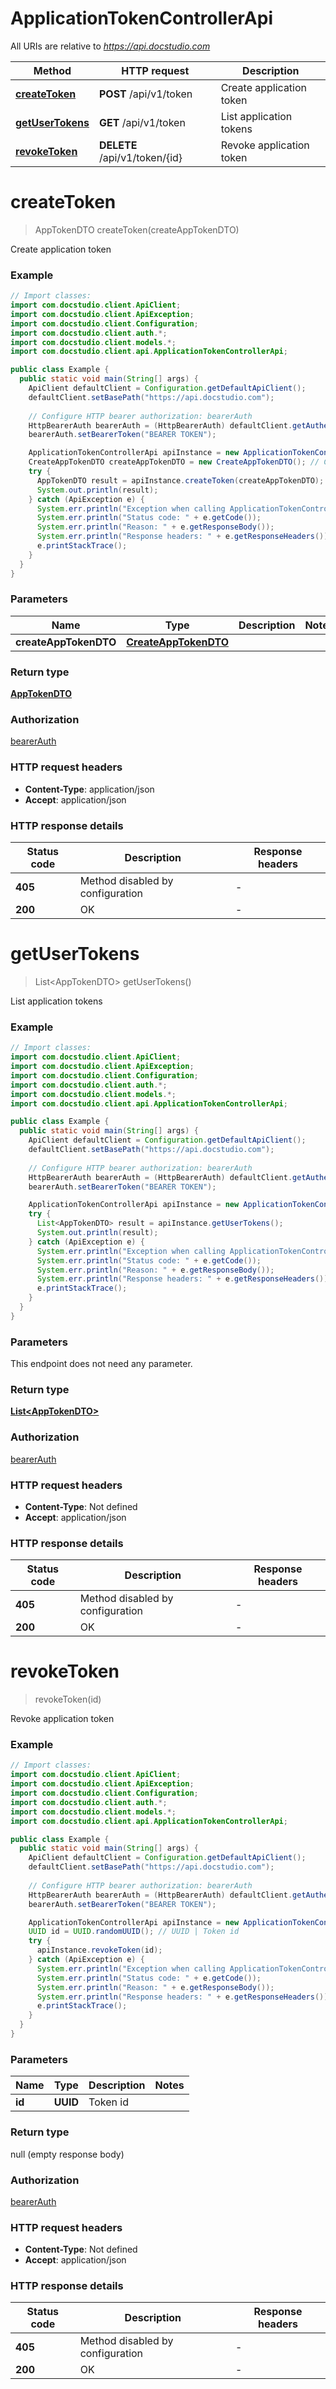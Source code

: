 # ApplicationTokenControllerApi

All URIs are relative to *https://api.docstudio.com*

| Method | HTTP request | Description |
|------------- | ------------- | -------------|
| [**createToken**](ApplicationTokenControllerApi.md#createToken) | **POST** /api/v1/token | Create application token |
| [**getUserTokens**](ApplicationTokenControllerApi.md#getUserTokens) | **GET** /api/v1/token | List application tokens |
| [**revokeToken**](ApplicationTokenControllerApi.md#revokeToken) | **DELETE** /api/v1/token/{id} | Revoke application token |


<a id="createToken"></a>
# **createToken**
> AppTokenDTO createToken(createAppTokenDTO)

Create application token

### Example
```java
// Import classes:
import com.docstudio.client.ApiClient;
import com.docstudio.client.ApiException;
import com.docstudio.client.Configuration;
import com.docstudio.client.auth.*;
import com.docstudio.client.models.*;
import com.docstudio.client.api.ApplicationTokenControllerApi;

public class Example {
  public static void main(String[] args) {
    ApiClient defaultClient = Configuration.getDefaultApiClient();
    defaultClient.setBasePath("https://api.docstudio.com");
    
    // Configure HTTP bearer authorization: bearerAuth
    HttpBearerAuth bearerAuth = (HttpBearerAuth) defaultClient.getAuthentication("bearerAuth");
    bearerAuth.setBearerToken("BEARER TOKEN");

    ApplicationTokenControllerApi apiInstance = new ApplicationTokenControllerApi(defaultClient);
    CreateAppTokenDTO createAppTokenDTO = new CreateAppTokenDTO(); // CreateAppTokenDTO | 
    try {
      AppTokenDTO result = apiInstance.createToken(createAppTokenDTO);
      System.out.println(result);
    } catch (ApiException e) {
      System.err.println("Exception when calling ApplicationTokenControllerApi#createToken");
      System.err.println("Status code: " + e.getCode());
      System.err.println("Reason: " + e.getResponseBody());
      System.err.println("Response headers: " + e.getResponseHeaders());
      e.printStackTrace();
    }
  }
}
```

### Parameters

| Name | Type | Description  | Notes |
|------------- | ------------- | ------------- | -------------|
| **createAppTokenDTO** | [**CreateAppTokenDTO**](CreateAppTokenDTO.md)|  | |

### Return type

[**AppTokenDTO**](AppTokenDTO.md)

### Authorization

[bearerAuth](../README.md#bearerAuth)

### HTTP request headers

 - **Content-Type**: application/json
 - **Accept**: application/json

### HTTP response details
| Status code | Description | Response headers |
|-------------|-------------|------------------|
| **405** | Method disabled by configuration |  -  |
| **200** | OK |  -  |

<a id="getUserTokens"></a>
# **getUserTokens**
> List&lt;AppTokenDTO&gt; getUserTokens()

List application tokens

### Example
```java
// Import classes:
import com.docstudio.client.ApiClient;
import com.docstudio.client.ApiException;
import com.docstudio.client.Configuration;
import com.docstudio.client.auth.*;
import com.docstudio.client.models.*;
import com.docstudio.client.api.ApplicationTokenControllerApi;

public class Example {
  public static void main(String[] args) {
    ApiClient defaultClient = Configuration.getDefaultApiClient();
    defaultClient.setBasePath("https://api.docstudio.com");
    
    // Configure HTTP bearer authorization: bearerAuth
    HttpBearerAuth bearerAuth = (HttpBearerAuth) defaultClient.getAuthentication("bearerAuth");
    bearerAuth.setBearerToken("BEARER TOKEN");

    ApplicationTokenControllerApi apiInstance = new ApplicationTokenControllerApi(defaultClient);
    try {
      List<AppTokenDTO> result = apiInstance.getUserTokens();
      System.out.println(result);
    } catch (ApiException e) {
      System.err.println("Exception when calling ApplicationTokenControllerApi#getUserTokens");
      System.err.println("Status code: " + e.getCode());
      System.err.println("Reason: " + e.getResponseBody());
      System.err.println("Response headers: " + e.getResponseHeaders());
      e.printStackTrace();
    }
  }
}
```

### Parameters
This endpoint does not need any parameter.

### Return type

[**List&lt;AppTokenDTO&gt;**](AppTokenDTO.md)

### Authorization

[bearerAuth](../README.md#bearerAuth)

### HTTP request headers

 - **Content-Type**: Not defined
 - **Accept**: application/json

### HTTP response details
| Status code | Description | Response headers |
|-------------|-------------|------------------|
| **405** | Method disabled by configuration |  -  |
| **200** | OK |  -  |

<a id="revokeToken"></a>
# **revokeToken**
> revokeToken(id)

Revoke application token

### Example
```java
// Import classes:
import com.docstudio.client.ApiClient;
import com.docstudio.client.ApiException;
import com.docstudio.client.Configuration;
import com.docstudio.client.auth.*;
import com.docstudio.client.models.*;
import com.docstudio.client.api.ApplicationTokenControllerApi;

public class Example {
  public static void main(String[] args) {
    ApiClient defaultClient = Configuration.getDefaultApiClient();
    defaultClient.setBasePath("https://api.docstudio.com");
    
    // Configure HTTP bearer authorization: bearerAuth
    HttpBearerAuth bearerAuth = (HttpBearerAuth) defaultClient.getAuthentication("bearerAuth");
    bearerAuth.setBearerToken("BEARER TOKEN");

    ApplicationTokenControllerApi apiInstance = new ApplicationTokenControllerApi(defaultClient);
    UUID id = UUID.randomUUID(); // UUID | Token id
    try {
      apiInstance.revokeToken(id);
    } catch (ApiException e) {
      System.err.println("Exception when calling ApplicationTokenControllerApi#revokeToken");
      System.err.println("Status code: " + e.getCode());
      System.err.println("Reason: " + e.getResponseBody());
      System.err.println("Response headers: " + e.getResponseHeaders());
      e.printStackTrace();
    }
  }
}
```

### Parameters

| Name | Type | Description  | Notes |
|------------- | ------------- | ------------- | -------------|
| **id** | **UUID**| Token id | |

### Return type

null (empty response body)

### Authorization

[bearerAuth](../README.md#bearerAuth)

### HTTP request headers

 - **Content-Type**: Not defined
 - **Accept**: application/json

### HTTP response details
| Status code | Description | Response headers |
|-------------|-------------|------------------|
| **405** | Method disabled by configuration |  -  |
| **200** | OK |  -  |

